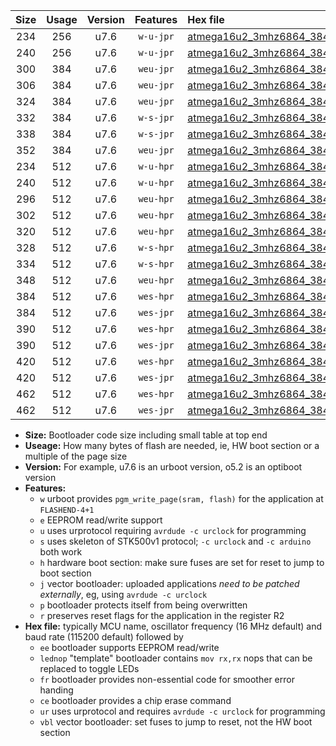 |Size|Usage|Version|Features|Hex file|
|:-:|:-:|:-:|:-:|:--|
|234|256|u7.6|`w-u-jpr`|[atmega16u2_3mhz6864_38400bps_ur_vbl.hex](https://raw.githubusercontent.com/stefanrueger/urboot/main//atmega16u2_3mhz6864_38400bps_ur_vbl.hex)|
|240|256|u7.6|`w-u-jpr`|[atmega16u2_3mhz6864_38400bps_lednop_ur_vbl.hex](https://raw.githubusercontent.com/stefanrueger/urboot/main//atmega16u2_3mhz6864_38400bps_lednop_ur_vbl.hex)|
|300|384|u7.6|`weu-jpr`|[atmega16u2_3mhz6864_38400bps_ee_ur_vbl.hex](https://raw.githubusercontent.com/stefanrueger/urboot/main//atmega16u2_3mhz6864_38400bps_ee_ur_vbl.hex)|
|306|384|u7.6|`weu-jpr`|[atmega16u2_3mhz6864_38400bps_ee_lednop_ur_vbl.hex](https://raw.githubusercontent.com/stefanrueger/urboot/main//atmega16u2_3mhz6864_38400bps_ee_lednop_ur_vbl.hex)|
|324|384|u7.6|`weu-jpr`|[atmega16u2_3mhz6864_38400bps_ee_lednop_fr_ur_vbl.hex](https://raw.githubusercontent.com/stefanrueger/urboot/main//atmega16u2_3mhz6864_38400bps_ee_lednop_fr_ur_vbl.hex)|
|332|384|u7.6|`w-s-jpr`|[atmega16u2_3mhz6864_38400bps_vbl.hex](https://raw.githubusercontent.com/stefanrueger/urboot/main//atmega16u2_3mhz6864_38400bps_vbl.hex)|
|338|384|u7.6|`w-s-jpr`|[atmega16u2_3mhz6864_38400bps_lednop_vbl.hex](https://raw.githubusercontent.com/stefanrueger/urboot/main//atmega16u2_3mhz6864_38400bps_lednop_vbl.hex)|
|352|384|u7.6|`weu-jpr`|[atmega16u2_3mhz6864_38400bps_ee_lednop_fr_ce_ur_vbl.hex](https://raw.githubusercontent.com/stefanrueger/urboot/main//atmega16u2_3mhz6864_38400bps_ee_lednop_fr_ce_ur_vbl.hex)|
|234|512|u7.6|`w-u-hpr`|[atmega16u2_3mhz6864_38400bps_ur.hex](https://raw.githubusercontent.com/stefanrueger/urboot/main//atmega16u2_3mhz6864_38400bps_ur.hex)|
|240|512|u7.6|`w-u-hpr`|[atmega16u2_3mhz6864_38400bps_lednop_ur.hex](https://raw.githubusercontent.com/stefanrueger/urboot/main//atmega16u2_3mhz6864_38400bps_lednop_ur.hex)|
|296|512|u7.6|`weu-hpr`|[atmega16u2_3mhz6864_38400bps_ee_ur.hex](https://raw.githubusercontent.com/stefanrueger/urboot/main//atmega16u2_3mhz6864_38400bps_ee_ur.hex)|
|302|512|u7.6|`weu-hpr`|[atmega16u2_3mhz6864_38400bps_ee_lednop_ur.hex](https://raw.githubusercontent.com/stefanrueger/urboot/main//atmega16u2_3mhz6864_38400bps_ee_lednop_ur.hex)|
|320|512|u7.6|`weu-hpr`|[atmega16u2_3mhz6864_38400bps_ee_lednop_fr_ur.hex](https://raw.githubusercontent.com/stefanrueger/urboot/main//atmega16u2_3mhz6864_38400bps_ee_lednop_fr_ur.hex)|
|328|512|u7.6|`w-s-hpr`|[atmega16u2_3mhz6864_38400bps.hex](https://raw.githubusercontent.com/stefanrueger/urboot/main//atmega16u2_3mhz6864_38400bps.hex)|
|334|512|u7.6|`w-s-hpr`|[atmega16u2_3mhz6864_38400bps_lednop.hex](https://raw.githubusercontent.com/stefanrueger/urboot/main//atmega16u2_3mhz6864_38400bps_lednop.hex)|
|348|512|u7.6|`weu-hpr`|[atmega16u2_3mhz6864_38400bps_ee_lednop_fr_ce_ur.hex](https://raw.githubusercontent.com/stefanrueger/urboot/main//atmega16u2_3mhz6864_38400bps_ee_lednop_fr_ce_ur.hex)|
|384|512|u7.6|`wes-hpr`|[atmega16u2_3mhz6864_38400bps_ee.hex](https://raw.githubusercontent.com/stefanrueger/urboot/main//atmega16u2_3mhz6864_38400bps_ee.hex)|
|384|512|u7.6|`wes-jpr`|[atmega16u2_3mhz6864_38400bps_ee_vbl.hex](https://raw.githubusercontent.com/stefanrueger/urboot/main//atmega16u2_3mhz6864_38400bps_ee_vbl.hex)|
|390|512|u7.6|`wes-hpr`|[atmega16u2_3mhz6864_38400bps_ee_lednop.hex](https://raw.githubusercontent.com/stefanrueger/urboot/main//atmega16u2_3mhz6864_38400bps_ee_lednop.hex)|
|390|512|u7.6|`wes-jpr`|[atmega16u2_3mhz6864_38400bps_ee_lednop_vbl.hex](https://raw.githubusercontent.com/stefanrueger/urboot/main//atmega16u2_3mhz6864_38400bps_ee_lednop_vbl.hex)|
|420|512|u7.6|`wes-hpr`|[atmega16u2_3mhz6864_38400bps_ee_lednop_fr.hex](https://raw.githubusercontent.com/stefanrueger/urboot/main//atmega16u2_3mhz6864_38400bps_ee_lednop_fr.hex)|
|420|512|u7.6|`wes-jpr`|[atmega16u2_3mhz6864_38400bps_ee_lednop_fr_vbl.hex](https://raw.githubusercontent.com/stefanrueger/urboot/main//atmega16u2_3mhz6864_38400bps_ee_lednop_fr_vbl.hex)|
|462|512|u7.6|`wes-hpr`|[atmega16u2_3mhz6864_38400bps_ee_lednop_fr_ce.hex](https://raw.githubusercontent.com/stefanrueger/urboot/main//atmega16u2_3mhz6864_38400bps_ee_lednop_fr_ce.hex)|
|462|512|u7.6|`wes-jpr`|[atmega16u2_3mhz6864_38400bps_ee_lednop_fr_ce_vbl.hex](https://raw.githubusercontent.com/stefanrueger/urboot/main//atmega16u2_3mhz6864_38400bps_ee_lednop_fr_ce_vbl.hex)|

- **Size:** Bootloader code size including small table at top end
- **Useage:** How many bytes of flash are needed, ie, HW boot section or a multiple of the page size
- **Version:** For example, u7.6 is an urboot version, o5.2 is an optiboot version
- **Features:**
  + `w` urboot provides `pgm_write_page(sram, flash)` for the application at `FLASHEND-4+1`
  + `e` EEPROM read/write support
  + `u` uses urprotocol requiring `avrdude -c urclock` for programming
  + `s` uses skeleton of STK500v1 protocol; `-c urclock` and `-c arduino` both work
  + `h` hardware boot section: make sure fuses are set for reset to jump to boot section
  + `j` vector bootloader: uploaded applications *need to be patched externally*, eg, using `avrdude -c urclock`
  + `p` bootloader protects itself from being overwritten
  + `r` preserves reset flags for the application in the register R2
- **Hex file:** typically MCU name, oscillator frequency (16 MHz default) and baud rate (115200 default) followed by
  + `ee` bootloader supports EEPROM read/write
  + `lednop` "template" bootloader contains `mov rx,rx` nops that can be replaced to toggle LEDs
  + `fr` bootloader provides non-essential code for smoother error handing
  + `ce` bootloader provides a chip erase command
  + `ur` uses urprotocol and requires `avrdude -c urclock` for programming
  + `vbl` vector bootloader: set fuses to jump to reset, not the HW boot section
